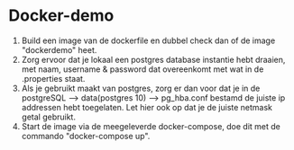 # Docker-demo

1. Build een image van de dockerfile en dubbel check dan of de image "dockerdemo" heet.
2. Zorg ervoor dat je lokaal een postgres database instantie hebt draaien, met naam, username & password dat overeenkomt met wat in de .properties staat.
3. Als je gebruikt maakt van postgres, zorg er dan voor dat je in de postgreSQL --> data(postgres 10) --> pg_hba.conf bestamd de juiste ip addressen hebt toegelaten. Let hier ook op dat je de juiste netmask getal gebruikt. 
4. Start de image via de meegeleverde docker-compose, doe dit met de commando "docker-compose up".
